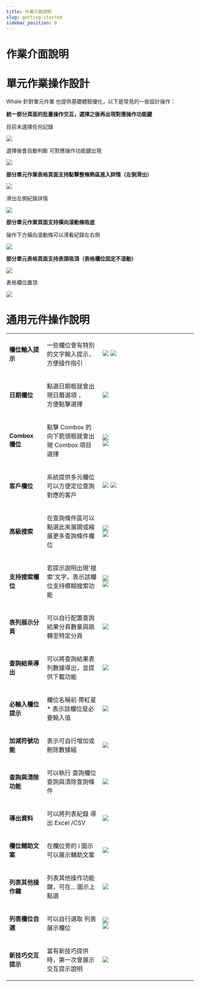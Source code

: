 ```yaml
---
title: 作業介面說明
slug: getting-started
sidebar_position: 0
---
```



# 作業介面說明

# 單元作業操作設計

Whale 針對單元作業 也提供基礎體驗優化，以下是常見的一些設計操作：

**統一部分頁面的批量操作交互，選擇之後再出現對應操作功能鍵**

目前未選擇任何記錄

<img src="/assets/CRFSblWR2owla5xeaOZcDjSUnhf.png" src-width="3328" src-height="1604" align="center"/>

選擇後會自動判斷 可對應操作功能鍵出現

<img src="/assets/TwOhbSCtio1AbFxlwPZc38pinwd.png" src-width="3318" src-height="1614" align="center"/>

**部分單元作業表格頁面支持點擊整條熱區進入詳情（左側滑出）**

<img src="/assets/CuBpb3FWOo0YIWxOqTacAP68nQb.png" src-width="3352" src-height="1470" align="center"/>

滑出左側紀錄詳情

<img src="/assets/Km7HbDOgOobgEcxXq1zcVJ2Hn6f.png" src-width="3372" src-height="1620" align="center"/>

**部分單元作業頁面支持橫向滾動條吸底**

操作下方橫向滾動條可以滑看紀錄左右側

<img src="/assets/EfFNbigB3ozSBCxI3uDcz9NZnRc.png" src-width="3306" src-height="1519" align="center"/>

**部分單元表格頁面支持表頭吸頂（表格欄位固定不滾動）**

<img src="/assets/Ss7eb0pR8oNhYCxNdctcHfUwnvh.png" src-width="3278" src-height="1245" align="center"/>

表格欄位置頂

<img src="/assets/KQccbib9Qoqo4dxYRjLcWMQHnMm.png" src-width="3320" src-height="1616" align="center"/>

# 通用元件操作說明

<table>
<colgroup>
<col width="126"/>
<col width="236"/>
<col width="521"/>
</colgroup>
<tbody>
<tr><td><p><strong>欄位輸入提示</strong></p></td><td><p>一些欄位會有特別的文字輸入提示， 方便操作指引</p></td><td><img src="/assets/GuqvbQSfAogJwlxnmI9cmV4Yndb.png" src-width="994" src-height="180"/>
<img src="/assets/JxKXb6AJOoPMc1x7BLUcHhkynde.png" src-width="922" src-height="164"/></td></tr>
<tr><td><p><strong>日期欄位</strong></p></td><td><p>點選日期框就會出現日曆選項 ，<br/>方便點擊選擇</p></td><td><img src="/assets/NTOBbLsDboqJztxP4Hrc8285nlc.png" src-width="1176" src-height="734"/></td></tr>
<tr><td><p><strong>Combox 欄位</strong></p></td><td><p>點擊 Combox 的向下箭頭框就會出現 Combox 項目選擇</p></td><td><div class="flex gap-3 columns-2" column-size="2">
<div class="w-[50%]" width-ratio="50">
<img src="/assets/JAbIbIHlsopeb0xDzgKcjBpRnae.png" src-width="264" src-height="113"/>
</div>
<div class="w-[49%]" width-ratio="49">
<img src="/assets/J3embcgAeoxyYLxNTAWcCxnMnzh.png" src-width="232" src-height="240"/>
</div>
</div></td></tr>
<tr><td><p><strong>客戶欄位</strong></p></td><td><p>系統提供多元欄位可以方便定位查詢對應的客戶</p></td><td><img src="/assets/Cwx6bhiqsojJ5SxQ4DRcQumtn3e.png" src-width="199" src-height="121"/>
<img src="/assets/Po1RbCpIzoRTIGxKUrccjJNYnbe.png" src-width="561" src-height="408"/></td></tr>
<tr><td><p><strong>高級搜索</strong></p></td><td><p>在查詢條件區可以點選此來展開或縮展更多查詢條件欄位</p></td><td><div class="flex gap-3 columns-2" column-size="2">
<div class="w-[49%]" width-ratio="49">
<img src="/assets/O6vNbR4r4oi5zcxGwWbce1SbnMb.png" src-width="248" src-height="142"/>
</div>
<div class="w-[50%]" width-ratio="50">
<img src="/assets/NmE9b0w4tod3Bex3ONXcoAoUnEd.png" src-width="252" src-height="132"/>
</div>
</div></td></tr>
<tr><td><p><strong>支持搜索欄位</strong></p></td><td><p>若提示說明出現&#39;搜索&#39;文字，表示該欄位支持模糊搜索功能</p></td><td><div class="flex gap-3 columns-2" column-size="2">
<div class="w-[57%]" width-ratio="57">
<img src="/assets/EztfbHbDAoYzocxZY1BczbOOnqe.png" src-width="482" src-height="214"/>
</div>
<div class="w-[42%]" width-ratio="42">
<img src="/assets/JrODbNxxxos3hzxLs5tceElsnzc.png" src-width="478" src-height="716"/>
</div>
</div></td></tr>
<tr><td><p><strong>表列展示分頁</strong></p></td><td><p>可以自行配置查詢結果分頁數量與跳轉至特定分頁</p></td><td><img src="/assets/CNLtbDoLKo1Ch0x4SjPcB9HBnCe.png" src-width="318" src-height="85"/></td></tr>
<tr><td><p><strong>查詢結果導出</strong></p></td><td><p>可以將查詢結果表列數據導出，並提供下載功能</p></td><td><img src="/assets/NuTtbN7Fco5oGKx63RscYgjanvg.png" src-width="2724" src-height="434" align="center"/></td></tr>
<tr><td><p><strong>必輸入欄位提示</strong></p></td><td><p>欄位名稱前 帶紅星* 表示該欄位是必要輸入值</p></td><td><img src="/assets/IduWbIGyio13o8x60C6cNj8rn1e.png" src-width="778" src-height="97" align="center"/></td></tr>
<tr><td><p><strong>加減符號功能</strong></p></td><td><p>表示可自行增加或刪除數據組</p></td><td><img src="/assets/JT6MbH8GRorrSFxeqjkc0VUbnQe.png" src-width="765" src-height="85" align="center"/></td></tr>
<tr><td><p><strong>查詢與清除功能</strong></p></td><td><p>可以執行 查詢欄位查詢與清除查詢條件</p></td><td><img src="/assets/ANV4btz1yoMuhTxiiShc1zT8nlf.png" src-width="294" src-height="164"/></td></tr>
<tr><td><p><strong>導出資料</strong></p></td><td><p>可以將列表紀錄 導出 Excel /CSV</p></td><td><img src="/assets/SCiobZfZaofYn3xd5TfcteRJn5g.png" src-width="158" src-height="256"/></td></tr>
<tr><td><p><strong>欄位輔助文案</strong></p></td><td><p>在欄位旁的 i 圖示可以展示輔助文案</p></td><td><img src="/assets/TWVLb2zCQovDjCx8nnhca8eYnYc.png" src-width="849" src-height="165"/></td></tr>
<tr><td><p><strong>列表其他操作鍵</strong></p></td><td><p>列表其他操作功能鍵，可在... 圖示上點選</p></td><td><img src="/assets/RdEvbLYkqoXXwMx2UqGcTH48nvh.png" src-width="2074" src-height="289" align="center"/></td></tr>
<tr><td><p><strong>列表欄位自選</strong></p></td><td><p>可以自行選取 列表展示欄位</p></td><td><div class="flex gap-3 columns-2" column-size="2">
<div class="w-[25%]" width-ratio="25">
<img src="/assets/N8lbbrmZPoXYYCxmtVjcMpYSnCd.png" src-width="80" src-height="94" align="center"/>
</div>
<div class="w-[74%]" width-ratio="74">
<img src="/assets/ARopbbPZeozMFdxavNXcZMWonRe.png" src-width="3086" src-height="1224" align="center"/>
</div>
</div></td></tr>
<tr><td><p><strong>新技巧交互提示</strong></p></td><td><p>當有新技巧提供時，第一次會展示交互提示說明</p></td><td><img src="/assets/BUlMbPjYJoPklHxfKbAc97tbnId.png" src-width="652" src-height="256"/></td></tr>
</tbody>
</table>

